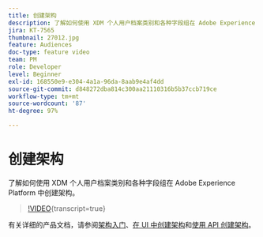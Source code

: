```yaml
---
title: 创建架构
description: 了解如何使用 XDM 个人用户档案类别和各种字段组在 Adobe Experience Platform 中创建架构。
jira: KT-7565
thumbnail: 27012.jpg
feature: Audiences
doc-type: feature video
team: PM
role: Developer
level: Beginner
exl-id: 168550e9-e304-4a1a-96da-8aab9e4af4dd
source-git-commit: d848272dba814c300aa21110316b5b37ccb719ce
workflow-type: tm+mt
source-wordcount: '87'
ht-degree: 97%

---
```


# 创建架构

了解如何使用 XDM 个人用户档案类别和各种字段组在 Adobe Experience Platform 中创建架构。

>[!VIDEO](https://video.tv.adobe.com/v/27012?quality=12&learn=on){transcript=true}

有关详细的产品文档，请参阅[架构入门](https://experienceleague.adobe.com/docs/journey-optimizer/using/data-management/get-started-schemas.html?lang=zh-Hans)、[在 UI 中创建架构](https://experienceleague.adobe.com/docs/experience-platform/xdm/tutorials/create-schema-ui.html?lang=zh-Hans)和[使用 API 创建架构](https://experienceleague.adobe.com/docs/experience-platform/xdm/tutorials/create-schema-api.html?lang=zh-Hans)。
